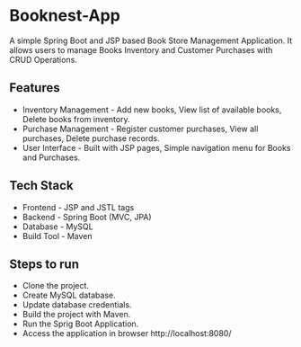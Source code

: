 # Booknest-App
A simple Spring Boot and JSP based Book Store Management Application. It allows users to manage Books Inventory and Customer Purchases with CRUD Operations.

## Features
- Inventory Management - Add new books, View list of available books, Delete books from inventory.
- Purchase Management - Register customer purchases, View all purchases, Delete purchase records. 
- User Interface - Built with JSP pages, Simple navigation menu for Books and Purchases.

## Tech Stack
- Frontend - JSP and JSTL tags
- Backend - Spring Boot (MVC, JPA)
- Database - MySQL
- Build Tool - Maven

## Steps to run
- Clone the project.
- Create MySQL database.
- Update database credentials.
- Build the project with Maven.
- Run the Sprig Boot Application.
- Access the application in browser
    http://localhost:8080/

